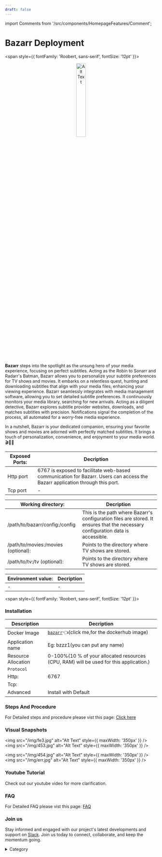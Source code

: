 ```yaml
---
draft: false
---
```

import Comments from '/src/components/HomepageFeatures/Comment';




# Bazarr Deployment

<span style={{ fontFamily: 'Roobert, sans-serif', fontSize: '12pt' }}>

<p align="center">
  <img src="/img/w3r.png" alt="Alt Text" width="25%"/>
</p> 

**Bazarr** steps into the spotlight as the unsung hero of your media experience, focusing on perfect subtitles. Acting as the Robin to Sonarr and Radarr's Batman, Bazarr allows you to personalize your subtitle preferences for TV shows and movies. It embarks on a relentless quest, hunting and downloading subtitles that align with your media files, enhancing your viewing experience.
Bazarr seamlessly integrates with media management software, allowing you to set detailed subtitle preferences. It continuously monitors your media library, searching for new arrivals. Acting as a diligent detective, Bazarr explores subtitle provider websites, downloads, and matches subtitles with precision. Notifications signal the completion of the process, all automated for a worry-free media experience.

In a nutshell, Bazarr is your dedicated companion, ensuring your favorite shows and movies are adorned with perfectly matched subtitles. It brings a touch of personalization, convenience, and enjoyment to your media world. 🎬🍿✨

 

|  **Exposed Ports:**    | Decription                                                                                                               | 
| --------------------- | ------                                                                                                                   | 
| Http port          |       6767 is exposed to facilitate web-based communication for Bazarr. Users can access the Bazarr application through this port.                              |
| Tcp port      |              -                                                                     | 

|  **Working directory:** | Decription                                                                                                               | 
| --------------------- | ------                                                                                                                   | 
| /path/to/bazarr/config:/config         |  This is the path  where Bazarr's configuration files are stored. It ensures that the necessary configuration data is accessible.                                  |
| /path/to/movies:/movies (optional):      |  Points to the directory where TV shows are stored.                                                                                        | 
| /path/to/tv:/tv (optional):  |  Points to the directory where TV shows are stored.                                | 


|   **Environment value:**          | Decription                                                                                                               | 
| --------------------- | ------                                                                                                                   | 
|-       |  -                              |


</span>


<span style={{ fontFamily: 'Roobert, sans-serif', fontSize: '12pt' }}>

### Installation


|  Description          | Decription                                                                                                               | 
| --------------------- | ------                                                                                                                   | 
| Docker Image          |  [`bazarr`](https://hub.docker.com/r/linuxserver/bazarr)👈(click me,for the dockerhub image)                                   |
| Application name      |  Eg: bzzz1(you can put any name)                                                                                        | 
| Resource Allocation   |  0-100%(10 % of your allocated resources (CPU, RAM) will be used for this application.)                                  | 
| `Protocol`            |                                                                                                                          | 
|  Http:                | 6767                                                                                                                       |
|  Tcp:                 |                                                                                                                          | 
|    Advanced           |    Install with Default                                                                                                  |

                                                                        


### Steps And Procedure

For Detailed steps and procedure please vist this page: [Click here](https://techscaleinfinite.github.io/introduction/cloud-float/Steps%20and%20procedure)



### Visual Snapshots

<img src="/img/fe3.jpg" alt="Alt Text" style={{ maxWidth: '350px' }} /> <img src="/img/453.jpg" alt="Alt Text" style={{ maxWidth: '350px' }} />

<img src="/img/454.jpg" alt="Alt Text" style={{ maxWidth: '350px' }} /> <img src="/img/err.jpg" alt="Alt Text" style={{ maxWidth: '350px' }} />

### Youtube Tutorial&#x20;

Check out our youtube video for more clarification.



### FAQ

For Detailed FAQ please vist this page: [FAQ](https://techscaleinfinite.github.io/FAQ)

### Join us

Stay informed and engaged with our project's latest developments and support on [Slack](https://app.slack.com/client/T04QS32JX6E/C04QKEWE146). Join us today to connect, collaborate, and keep the momentum going.

<details>

<summary>Category</summary>

Kubernetes, cloud computing, DevOps, cloud services, hosting platform, container orchestration, cloud infrastructure, cloud deployment, cloud management, cloud technology, cloud solutions , media, entertainment

</details>

</span>

<Comments />